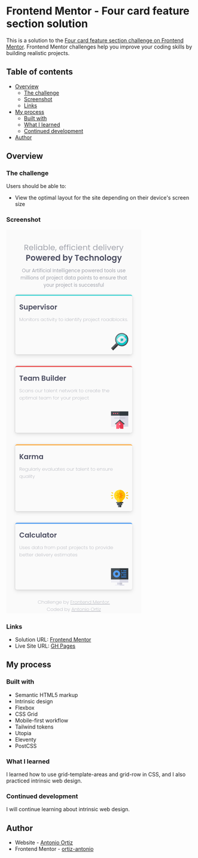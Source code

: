 # Frontend Mentor - Four card feature section solution

This is a solution to the [Four card feature section challenge on Frontend Mentor](https://www.frontendmentor.io/challenges/four-card-feature-section-weK1eFYK). Frontend Mentor challenges help you improve your coding skills by building realistic projects. 

## Table of contents

- [Overview](#overview)
  - [The challenge](#the-challenge)
  - [Screenshot](#screenshot)
  - [Links](#links)
- [My process](#my-process)
  - [Built with](#built-with)
  - [What I learned](#what-i-learned)
  - [Continued development](#continued-development)
- [Author](#author)

## Overview

### The challenge

Users should be able to:

- View the optimal layout for the site depending on their device's screen size

### Screenshot

![](./src/images/screenshot.png)

### Links

- Solution URL: [Frontend Mentor](https://www.frontendmentor.io/profile/ortiz-antonio)
- Live Site URL: [GH Pages](https://ortiz-antonio.github.io/four-card-feature-section)

## My process

### Built with

- Semantic HTML5 markup
- Intrinsic design
- Flexbox
- CSS Grid
- Mobile-first workflow
- Tailwind tokens
- Utopia
- Eleventy
- PostCSS

### What I learned

I learned how to use grid-template-areas and grid-row in CSS, and I also practiced intrinsic web design.


### Continued development

I will continue learning about intrinsic web design.

## Author

- Website - [Antonio Ortiz](https://ortiz.studio)
- Frontend Mentor - [ortiz-antonio](https://www.frontendmentor.io/profile/ortiz-antonio)

